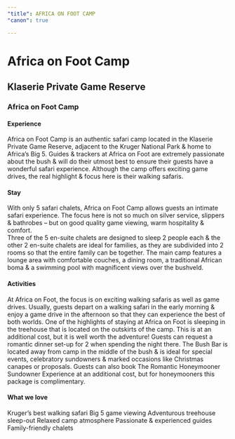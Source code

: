 ```yaml
---
"title": AFRICA ON FOOT CAMP
"canon": true

---
```


# Africa on Foot Camp
## Klaserie Private Game Reserve
### Africa on Foot Camp

#### Experience
Africa on Foot Camp is an authentic safari camp located in the Klaserie Private Game Reserve, adjacent to the Kruger National Park &amp; home to Africa’s Big 5.
Guides &amp; trackers at Africa on Foot are extremely passionate about the bush &amp; will do their utmost best to ensure their guests have a wonderful safari experience.  Although the camp offers exciting game drives, the real highlight &amp; focus here is their walking safaris.

#### Stay
With only 5 safari chalets, Africa on Foot Camp allows guests an intimate safari experience.  The focus here is not so much on silver service, slippers &amp; bathrobes – but on good quality game viewing, warm hospitality &amp; comfort.  
Three of the 5 en-suite chalets are designed to sleep 2 people each &amp; the other 2 en-suite chalets are ideal for families, as they are subdivided into 2 rooms so that the entire family can be together.
The main camp features a lounge area with comfortable couches, a dining room, a traditional African boma &amp; a swimming pool with magnificent views over the bushveld.

#### Activities
At Africa on Foot, the focus is on exciting walking safaris as well as game drives.  Usually, guests depart on a walking safari in the early morning &amp; enjoy a game drive in the afternoon so that they can experience the best of both worlds.
One of the highlights of staying at Africa on Foot is sleeping in the treehouse that is located on the outskirts of the camp.  This is at an additional cost, but it is well worth the adventure!  Guests can request a romantic dinner set-up for 2 when spending the night there.
The Bush Bar is located away from camp in the middle of the bush &amp; is ideal for special events, celebratory sundowners &amp; marked occasions like Christmas canapes or proposals.
Guests can also book The Romantic Honeymooner Sundowner Experience at an additional cost, but for honeymooners this package is complimentary.


#### What we love
Kruger’s best walking safari
Big 5 game viewing
Adventurous treehouse sleep-out
Relaxed camp atmosphere
Passionate &amp; experienced guides
Family-friendly chalets